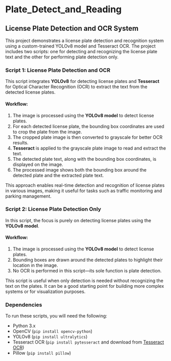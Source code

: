 # Plate_Detect_and_Reading

## License Plate Detection and OCR System

This project demonstrates a license plate detection and recognition system using a custom-trained YOLOv8 model and Tesseract OCR. The project includes two scripts: one for detecting and recognizing the license plate text and the other for performing plate detection only.

### Script 1: License Plate Detection and OCR

This script integrates **YOLOv8** for detecting license plates and **Tesseract** for Optical Character Recognition (OCR) to extract the text from the detected license plates.

#### Workflow:
1. The image is processed using the **YOLOv8 model** to detect license plates.
2. For each detected license plate, the bounding box coordinates are used to crop the plate from the image.
3. The cropped plate image is then converted to grayscale for better OCR results.
4. **Tesseract** is applied to the grayscale plate image to read and extract the text.
5. The detected plate text, along with the bounding box coordinates, is displayed on the image.
6. The processed image shows both the bounding box around the detected plate and the extracted plate text.

This approach enables real-time detection and recognition of license plates in various images, making it useful for tasks such as traffic monitoring and parking management.

### Script 2: License Plate Detection Only

In this script, the focus is purely on detecting license plates using the **YOLOv8 model**.

#### Workflow:
1. The image is processed using the **YOLOv8 model** to detect license plates.
2. Bounding boxes are drawn around the detected plates to highlight their location in the image.
3. No OCR is performed in this script—its sole function is plate detection.

This script is useful when only detection is needed without recognizing the text on the plates. It can be a good starting point for building more complex systems or for visualization purposes.

### Dependencies
To run these scripts, you will need the following:
- Python 3.x
- OpenCV (`pip install opencv-python`)
- YOLOv8 (`pip install ultralytics`)
- Tesseract OCR (`pip install pytesseract` and download from [Tesseract OCR](https://github.com/tesseract-ocr/tesseract))
- Pillow (`pip install pillow`)
